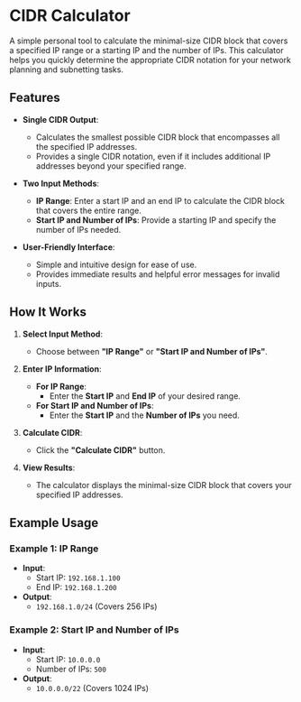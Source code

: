 # CIDR Calculator

A simple personal tool to calculate the minimal-size CIDR block that covers a specified IP range or a starting IP and the number of IPs. This calculator helps you quickly determine the appropriate CIDR notation for your network planning and subnetting tasks.

## Features

- **Single CIDR Output**:
  - Calculates the smallest possible CIDR block that encompasses all the specified IP addresses.
  - Provides a single CIDR notation, even if it includes additional IP addresses beyond your specified range.

- **Two Input Methods**:
  - **IP Range**: Enter a start IP and an end IP to calculate the CIDR block that covers the entire range.
  - **Start IP and Number of IPs**: Provide a starting IP and specify the number of IPs needed.

- **User-Friendly Interface**:
  - Simple and intuitive design for ease of use.
  - Provides immediate results and helpful error messages for invalid inputs.

## How It Works

1. **Select Input Method**:
   - Choose between **"IP Range"** or **"Start IP and Number of IPs"**.

2. **Enter IP Information**:
   - **For IP Range**:
     - Enter the **Start IP** and **End IP** of your desired range.
   - **For Start IP and Number of IPs**:
     - Enter the **Start IP** and the **Number of IPs** you need.

3. **Calculate CIDR**:
   - Click the **"Calculate CIDR"** button.

4. **View Results**:
   - The calculator displays the minimal-size CIDR block that covers your specified IP addresses.

## Example Usage

### Example 1: IP Range

- **Input**:
  - Start IP: `192.168.1.100`
  - End IP: `192.168.1.200`
- **Output**:
  - `192.168.1.0/24` (Covers 256 IPs)

### Example 2: Start IP and Number of IPs

- **Input**:
  - Start IP: `10.0.0.0`
  - Number of IPs: `500`
- **Output**:
  - `10.0.0.0/22` (Covers 1024 IPs)
